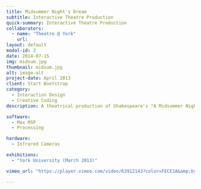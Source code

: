 ```yaml
---
title: Midsummer Night's Dream
subtitle: Interactive Theatre Production
quick-summary: Interactive Theatre Production
collaborators:
  - name: "Theatre @ York"
    url:
layout: default
modal-id: 2
date: 2014-07-15
img: midsum.jpg
thumbnail: midsum.jpg
alt: image-alt
project-date: April 2013
client: Start Bootstrap
category:
  - Interaction Design
  - Creative Coding
description: A theatrical production of Shakespeare's "A Midsummer Night's Dream" directed by Alison Humphrey is a collaboration between the theatre department and the Digital Media Program at York University. As part of the team of 6 digital media students, we were in charge of developing the interactive projected special effects for the live performances. The production involved live motion capture and onstage particle effects projections based on infrared light tracking. I designed specific interactive effects which respond to commands from mouse/keyboard, a midi controller and the custom camera ir-light tracking system.

software:
  - Max MSP
  - Processing

hardware:
  - Infrared Cameras

exhibitions:
  - "York University (March 2013)"

vimeo_url: "https://player.vimeo.com/video/63912143?color=FECE1A&amp;byline=0&amp;portrait=0"

---
```

